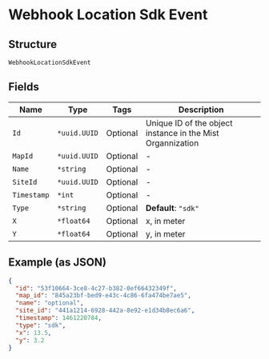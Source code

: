 
# Webhook Location Sdk Event

## Structure

`WebhookLocationSdkEvent`

## Fields

| Name | Type | Tags | Description |
|  --- | --- | --- | --- |
| `Id` | `*uuid.UUID` | Optional | Unique ID of the object instance in the Mist Organnization |
| `MapId` | `*uuid.UUID` | Optional | - |
| `Name` | `*string` | Optional | - |
| `SiteId` | `*uuid.UUID` | Optional | - |
| `Timestamp` | `*int` | Optional | - |
| `Type` | `*string` | Optional | **Default**: `"sdk"` |
| `X` | `*float64` | Optional | x, in meter |
| `Y` | `*float64` | Optional | y, in meter |

## Example (as JSON)

```json
{
  "id": "53f10664-3ce8-4c27-b382-0ef66432349f",
  "map_id": "845a23bf-bed9-e43c-4c86-6fa474be7ae5",
  "name": "optional",
  "site_id": "441a1214-6928-442a-8e92-e1d34b8ec6a6",
  "timestamp": 1461220784,
  "type": "sdk",
  "x": 13.5,
  "y": 3.2
}
```

